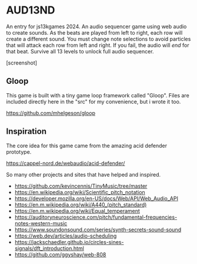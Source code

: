 # AUD13ND

An entry for js13kgames 2024. An audio sequencer game using web audio to create 
sounds. As the beats are played from left to right, each row will create a 
different sound. You must change note selections to avoid particles that will 
attack each row from left and right. If you fail, the audio will <i>end</i> for 
that beat. Survive all 13 levels to unlock full audio sequencer.

[screenshot]

## Gloop

This game is built with a tiny game loop framework called "Gloop". Files are 
included directly here in the "src" for my convenience, but i wrote it too.

https://github.com/mhelgeson/gloop

## Inspiration

The core idea for this game came from the amazing acid defender prototype. 

https://cappel-nord.de/webaudio/acid-defender/

So many other projects and sites that have helped and inspired.

- https://github.com/kevincennis/TinyMusic/tree/master
- https://en.wikipedia.org/wiki/Scientific_pitch_notation
- https://developer.mozilla.org/en-US/docs/Web/API/Web_Audio_API
- https://en.m.wikipedia.org/wiki/A440_(pitch_standard)
- https://en.m.wikipedia.org/wiki/Equal_temperament
- https://auditoryneuroscience.com/pitch/fundamental-frequencies-notes-western-music
- https://www.soundonsound.com/series/synth-secrets-sound-sound
- https://web.dev/articles/audio-scheduling
- https://jackschaedler.github.io/circles-sines-signals/dft_introduction.html
- https://github.com/ggyshay/web-808

